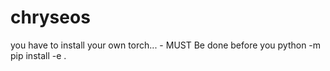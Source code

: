 # chryseos

you have to install your own torch... - MUST Be done before you python -m pip install -e .